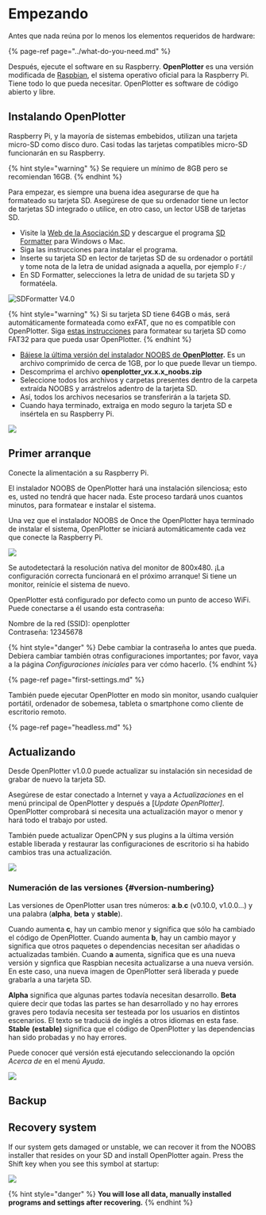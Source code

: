 # Empezando

Antes que nada reúna por lo menos los elementos requeridos de hardware:

{% page-ref page="../what-do-you-need.md" %}

Después, ejecute el software en su Raspberry. **OpenPlotter** es una versión modificada de [Raspbian](https://www.raspbian.org/), el sistema operativo oficial para la Raspberry Pi. Tiene todo lo que pueda necesitar. OpenPlotter es software de código abierto y libre.

## Instalando OpenPlotter

Raspberry Pi, y la mayoría de sistemas embebidos, utilizan una tarjeta micro-SD como disco duro. Casi todas las tarjetas compatibles micro-SD funcionarán en su Raspberry.

{% hint style="warning" %}
Se requiere un mínimo de 8GB pero se recomiendan 16GB.
{% endhint %}

Para empezar, es siempre una buena idea asegurarse de que ha formateado su tarjeta SD. Asegúrese de que su ordenador tiene un lector de tarjetas SD integrado o utilice, en otro caso, un lector USB de tarjetas SD.

* Visite la [Web de la Asociación SD](http://www.sdcard.org) y descargue el programa [SD Formatter](https://www.sdcard.org/downloads/formatter_4/index.html) para Windows o Mac.
* Siga las instrucciones para instalar el programa.
* Inserte su tarjeta SD en lector de tarjetas SD de su ordenador o portátil y tome nota de la letra de unidad asignada a aquella, por ejemplo `F:/`
* En SD Formatter, selecciones la letra de unidad de su tarjeta SD y formatéela.

![SDFormatter V4.0](../.gitbook/assets/sd-formatter.jpg)

{% hint style="warning" %}
Si su tarjeta SD tiene 64GB o más, será automáticamente formateada como exFAT, que no es compatible con OpenPlotter. Siga [estas instrucciones](https://www.raspberrypi.org/documentation/installation/sdxc_formatting.md) para formatear su tarjeta SD como FAT32 para que pueda usar OpenPlotter.
{% endhint %}

* [Bájese la última versión del instalador NOOBS de **OpenPlotter**](http://www.sailoog.com/blog-categories/openplotter-rpi)**.** Es un archivo comprimido de cerca de 1GB, por lo que puede llevar un tiempo. 
* Descomprima el archivo **openplotter\_vx.x.x\_noobs.zip**
* Seleccione todos los archivos y carpetas presentes dentro de la carpeta extraída NOOBS y arrástrelos adentro de la tarjeta SD.
* Así, todos los archivos necesarios se transferirán a la tarjeta SD.
* Cuando haya terminado, extraiga en modo seguro la tarjeta SD e insértela en su  Raspberry Pi.

![](../.gitbook/assets/boot1.png)

## Primer arranque

Conecte la alimentación a su Raspberry Pi.

El instalador NOOBS de OpenPlotter hará una instalación silenciosa; esto es, usted no tendrá que hacer nada. Este proceso tardará unos cuantos minutos, para formatear e instalar el sistema.

Una vez que el instalador NOOBS de Once the OpenPlotter haya terminado de instalar el sistema, OpenPlotter se iniciará automáticamente cada vez que conecte la Raspberry Pi.

![](../.gitbook/assets/empezando-openplotter-v1.x.x.png)

Se autodetectará la resolución nativa del monitor de 800x480. ¡La configuración correcta funcionará en el próximo arranque! Si tiene un monitor, reinície el sistema de nuevo.

OpenPlotter está configurado por defecto como un punto de acceso WiFi. Puede conectarse a él usando esta contraseña:

Nombre de la red \(SSID\): openplotter  
Contraseña: 12345678

{% hint style="danger" %}
Debe cambiar la contraseña lo antes que pueda. Debiera cambiar también otras configuraciones importantes; por favor, vaya a la página _Configuraciones iniciales_ para ver cómo hacerlo. 
{% endhint %}

{% page-ref page="first-settings.md" %}

También puede ejecutar OpenPlotter en modo sin monitor, usando cualquier portátil, ordenador de sobemesa, tableta o smartphone como cliente de escritorio remoto.

{% page-ref page="headless.md" %}

## Actualizando

Desde OpenPlotter  v1.0.0 puede actualizar su instalación sin necesidad de grabar de nuevo la tarjeta SD.

Asegúrese de estar conectado a Internet y vaya a _Actualizaciones_ en el menú principal de OpenPlotter y después a \[_Update OpenPlotter\]_. OpenPlotter comprobará si necesita una actualización mayor o menor  y hará todo el trabajo por usted.

También puede actualizar OpenCPN y sus plugins a la última versión estable liberada y restaurar las configuraciones de escritorio si ha habido cambios tras una actualización.

![](../.gitbook/assets/actualizaciones_es.png)

### Numeración de las versiones {#version-numbering}

Las versiones de OpenPlotter usan tres números: **a**.**b**.**c** \(v0.10.0, v1.0.0...\) y una palabra \(**alpha**, **beta** y **stable**\).

Cuando aumenta **c**, hay un cambio menor y significa que sólo ha cambiado el código de OpenPlotter. Cuando aumenta **b**, hay un cambio mayor y significa que otros paquetes o dependencias necesitan ser añadidas o actualizadas también. Cuando **a** aumenta, significa que es una nueva versión y signfica que Raspbian necesita actualizarse a una nueva versión. En este caso, una nueva imagen de OpenPlotter será liberada y puede grabarla a una tarjeta SD.

**Alpha** significa que algunas partes todavía necesitan desarrollo. **Beta** quiere decir que todas las partes se han desarrollado y no hay errores graves pero todavía necesita ser testeada por los usuarios en distintos escenarios. El texto se traduciá de inglés a otros idiomas en esta fase. **Stable** **\(estable\)** significa que el código de OpenPlotter y las dependencias han sido probadas y no hay errores.

Puede conocer qué versión está ejecutando seleccionando la opción _Acerca de_ en el menú _Ayuda_.

![](../.gitbook/assets/about.png)

## Backup

## Recovery system

If our system gets damaged or unstable, we can recover it from the NOOBS installer that resides on your SD and install OpenPlotter again. Press the Shift key when you see this symbol at startup:

![](../.gitbook/assets/recovery.png)

{% hint style="danger" %}
**You will lose all data, manually installed programs and settings after recovering.**
{% endhint %}

